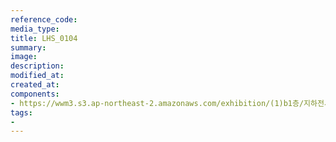 ```yaml
---
reference_code:
media_type:
title: LHS_0104
summary:
image:
description:
modified_at:
created_at:
components:
- https://wwm3.s3.ap-northeast-2.amazonaws.com/exhibition/(1)b1층/지하전시관/LHS_0104.jpg
tags:
-
---
```

